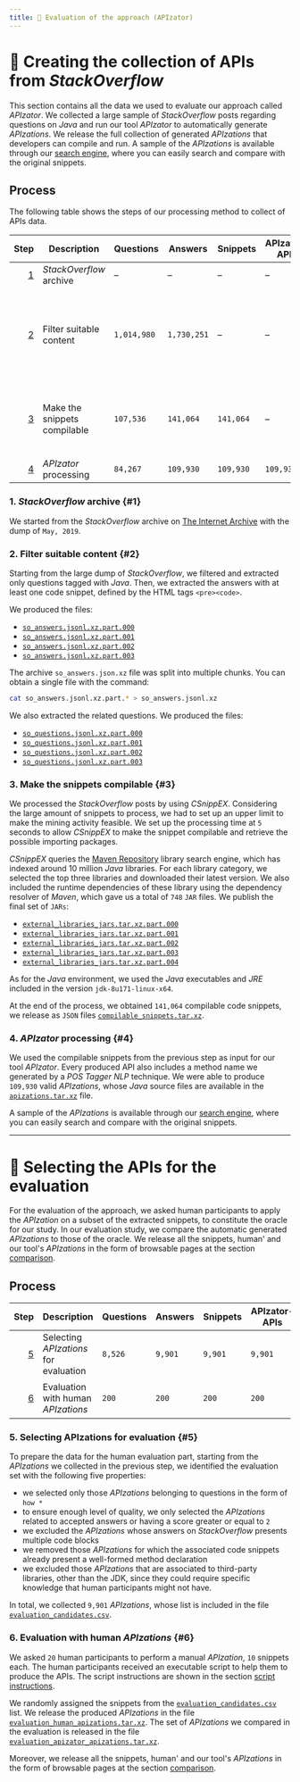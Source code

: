 ```yaml
---
title: 📝 Evaluation of the approach (APIzator)
---
```


# 💾 Creating the collection of APIs from *StackOverflow*

This section contains all the data we used to evaluate our approach called *APIzator*.
We collected a large sample of *StackOverflow* posts regarding questions on *Java* and run our tool *APIzator* to automatically generate *APIzations*.
We release the full collection of generated *APIzations* that developers can compile and run.
A sample of the *APIzations* is available through our [search engine](/search), where you can easily search and compare with the original snippets.

## Process

The following table shows the steps of our processing method to collect of APIs data.

<div class="table-wrapper">

Step | Description | Questions | Answers | Snippets | APIzator-APIs | Human-APIs | Data
---: | --- | --- | --- | --- | --- | --- | ---
[1](#1) | *StackOverflow* archive | – | – | – | – | – | –
[2](#2) | Filter suitable content | `1,014,980` | `1,730,251` | – | – | – | [`so_answers.jsonl.xz.part.000`][so_answers.jsonl.xz.part.000] <br /> [`so_answers.jsonl.xz.part.001`][so_answers.jsonl.xz.part.001] <br /> [`so_answers.jsonl.xz.part.002`][so_answers.jsonl.xz.part.002] <br /> [`so_answers.jsonl.xz.part.003`][so_answers.jsonl.xz.part.003] <hr /> [`so_questions.jsonl.xz.part.000`][so_questions.jsonl.xz.part.000] <br /> [`so_questions.jsonl.xz.part.001`][so_questions.jsonl.xz.part.001] <br /> [`so_questions.jsonl.xz.part.002`][so_questions.jsonl.xz.part.002] <br /> [`so_questions.jsonl.xz.part.003`][so_questions.jsonl.xz.part.003]
[3](#3) | Make the snippets compilable | `107,536` | `141,064` | `141,064` | – | – | [`external_libraries_jars.tar.xz.part.000`][external_libraries_jars.tar.xz.part.000] <br /> [`external_libraries_jars.tar.xz.part.001`][external_libraries_jars.tar.xz.part.001] <br /> [`external_libraries_jars.tar.xz.part.002`][external_libraries_jars.tar.xz.part.002] <br /> [`external_libraries_jars.tar.xz.part.003`][external_libraries_jars.tar.xz.part.003] <br /> [`external_libraries_jars.tar.xz.part.004`][external_libraries_jars.tar.xz.part.004] <hr /> [`compilable_snippets.tar.xz`][compilable_snippets.tar.xz]
[4](#4) | *APIzator* processing | `84,267` | `109,930` | `109,930` | `109,930` | – | [`apizations.tar.xz`][apizations.tar.xz]

</div>

### 1. *StackOverflow* archive {#1}

We started from the *StackOverflow* archive on [The Internet Archive](https://archive.org/details/stackexchange) with the dump of `May, 2019`.

### 2. Filter suitable content {#2}

Starting from the large dump of *StackOverflow*, we filtered and extracted only questions tagged with *Java*.
Then, we extracted the answers with at least one code snippet, defined by the HTML tags `<pre><code>`.

We produced the files:

* [`so_answers.jsonl.xz.part.000`][so_answers.jsonl.xz.part.000]
* [`so_answers.jsonl.xz.part.001`][so_answers.jsonl.xz.part.001]
* [`so_answers.jsonl.xz.part.002`][so_answers.jsonl.xz.part.002]
* [`so_answers.jsonl.xz.part.003`][so_answers.jsonl.xz.part.003]

The archive `so_answers.json.xz` file was split into multiple chunks.
You can obtain a single file with the command:

```bash
cat so_answers.jsonl.xz.part.* > so_answers.jsonl.xz
```

We also extracted the related questions.
We produced the files:

* [`so_questions.jsonl.xz.part.000`][so_questions.jsonl.xz.part.000]
* [`so_questions.jsonl.xz.part.001`][so_questions.jsonl.xz.part.001]
* [`so_questions.jsonl.xz.part.002`][so_questions.jsonl.xz.part.002]
* [`so_questions.jsonl.xz.part.003`][so_questions.jsonl.xz.part.003]

### 3. Make the snippets compilable {#3}

We processed the *StackOverflow* posts by using *CSnippEX*.
Considering the large amount of snippets to process, we had to set up an upper limit to make the mining activity feasible.
We set up the processing time at `5` seconds to allow *CSnippEX* to make the snippet compilable and retrieve the possible importing packages.

*CSnippEX* queries the [Maven Repository](https://mvnrepository.com) library search engine, which has indexed around 10 million *Java* libraries.
For each library category, we selected the top three libraries and downloaded their latest version.
We also included the runtime dependencies of these library using the dependency resolver of *Maven*, which gave us a total of `748` `JAR` files.
We publish the final set of `JARs`:

* [`external_libraries_jars.tar.xz.part.000`][external_libraries_jars.tar.xz.part.000]
* [`external_libraries_jars.tar.xz.part.001`][external_libraries_jars.tar.xz.part.001]
* [`external_libraries_jars.tar.xz.part.002`][external_libraries_jars.tar.xz.part.002]
* [`external_libraries_jars.tar.xz.part.003`][external_libraries_jars.tar.xz.part.003]
* [`external_libraries_jars.tar.xz.part.004`][external_libraries_jars.tar.xz.part.004]

As for the *Java* environment, we used the *Java* executables and *JRE* included in the version `jdk-8u171-linux-x64`.

At the end of the process, we obtained `141,064` compilable code snippets, we release as `JSON` files [`compilable_snippets.tar.xz`][compilable_snippets.tar.xz].

### 4. *APIzator* processing {#4}

We used the compilable snippets from the previous step as input for our tool *APIzator*.
Every produced API also includes a method name we generated by a *POS Tagger* *NLP* technique.
We were able to produce `109,930` valid *APIzations*, whose *Java* source files are available in the [`apizations.tar.xz`][apizations.tar.xz] file.

A sample of the *APIzations* is available through our [search engine](/search), where you can easily search and compare with the original snippets.

---

# 🧔 Selecting the APIs for the evaluation

For the evaluation of the approach, we asked human participants to apply the *APIzation* on a subset of the extracted snippets, to constitute the oracle for our study.
In our evaluation study, we compare the automatic generated *APIzations* to those of the oracle.
We release all the snippets, human' and our tool's *APIzations* in the form of browsable pages at the section [comparison](comparison).

## Process

<div class="table-wrapper">

Step | Description | Questions | Answers | Snippets | APIzator-APIs | Human-APIs | Data
---: | --- | --- | --- | --- | --- | --- | ---
[5](#5) | Selecting *APIzations* for evaluation | `8,526` | `9,901` | `9,901` | `9,901` | – | [`evaluation_candidates.csv`][evaluation_candidates.csv]
[6](#6) | Evaluation with human *APIzations* | `200` | `200` | `200` | `200` | `200` | [`evaluation_human_apizations.tar.xz`][evaluation_human_apizations.tar.xz] <hr /> [`evaluation_apizator_apizations.tar.xz`][evaluation_apizator_apizations.tar.xz]

</div>

### 5. Selecting APIzations for evaluation {#5}

To prepare the data for the human evaluation part, starting from the *APIzations* we collected in the previous step, we identified the evaluation set with the following five properties:

* we selected only those *APIzations* belonging to questions in the form of `how *`
* to ensure enough level of quality, we only selected the *APIzations* related to accepted answers or having a score greater or equal to `2`
* we excluded the *APIzations* whose answers on *StackOverflow* presents multiple code blocks
* we removed those *APIzations* for which the associated code snippets already present a well-formed method declaration
* we excluded those *APIzations* that are associated to third-party libraries, other than the JDK, since they could require specific knowledge that human participants might not have.

In total, we collected `9,901` *APIzations*, whose list is included in the file [`evaluation_candidates.csv`][evaluation_candidates.csv].

### 6. Evaluation with human *APIzations* {#6}

We asked `20` human participants to perform a manual *APIzation*, `10` snippets each.
The human participants received an executable script to help them to produce the APIs.
The script instructions are shown in the section [script instructions](script).

We randomly assigned the snippets from the [`evaluation_candidates.csv`][evaluation_candidates.csv] list.
We release the produced *APIzations* in the file [`evaluation_human_apizations.tar.xz`][evaluation_human_apizations.tar.xz].
The set of *APIzations* we compared in the evaluation is released in the file [`evaluation_apizator_apizations.tar.xz`][evaluation_apizator_apizations.tar.xz].

Moreover, we release all the snippets, human' and our tool's *APIzations* in the form of browsable pages at the section [comparison](comparison).

[so_answers.jsonl.xz.part.000]: https://github.com/blind-papers/apization-temp-data/raw/main/evaluation/so_answers.jsonl.xz.part.000
[so_answers.jsonl.xz.part.001]: https://github.com/blind-papers/apization-temp-data/raw/main/evaluation/so_answers.jsonl.xz.part.001
[so_answers.jsonl.xz.part.002]: https://github.com/blind-papers/apization-temp-data/raw/main/evaluation/so_answers.jsonl.xz.part.002
[so_answers.jsonl.xz.part.003]: https://github.com/blind-papers/apization-temp-data/raw/main/evaluation/so_answers.jsonl.xz.part.003
[so_questions.jsonl.xz.part.000]: https://github.com/blind-papers/apization-temp-data/raw/main/evaluation/so_questions.jsonl.xz.part.000
[so_questions.jsonl.xz.part.001]: https://github.com/blind-papers/apization-temp-data/raw/main/evaluation/so_questions.jsonl.xz.part.001
[so_questions.jsonl.xz.part.002]: https://github.com/blind-papers/apization-temp-data/raw/main/evaluation/so_questions.jsonl.xz.part.002
[so_questions.jsonl.xz.part.003]: https://github.com/blind-papers/apization-temp-data/raw/main/evaluation/so_questions.jsonl.xz.part.003

[compilable_snippets.tar.xz]: https://github.com/blind-papers/apization-temp-data/raw/main/evaluation/compilable_snippets.tar.xz

[external_libraries_jars.tar.xz.part.000]: https://github.com/blind-papers/apization-temp-data/raw/main/evaluation/external_libraries_jars.tar.xz.part.000
[external_libraries_jars.tar.xz.part.001]: https://github.com/blind-papers/apization-temp-data/raw/main/evaluation/external_libraries_jars.tar.xz.part.001
[external_libraries_jars.tar.xz.part.002]: https://github.com/blind-papers/apization-temp-data/raw/main/evaluation/external_libraries_jars.tar.xz.part.002
[external_libraries_jars.tar.xz.part.003]: https://github.com/blind-papers/apization-temp-data/raw/main/evaluation/external_libraries_jars.tar.xz.part.003
[external_libraries_jars.tar.xz.part.004]: https://github.com/blind-papers/apization-temp-data/raw/main/evaluation/external_libraries_jars.tar.xz.part.004

[apizations.tar.xz]: https://github.com/blind-papers/apization-temp-data/raw/main/evaluation/apizations.tar.xz

[evaluation_candidates.csv]: https://github.com/blind-papers/apization-temp-data/raw/main/evaluation/evaluation_candidates.csv

[evaluation_human_apizations.tar.xz]: https://github.com/blind-papers/apization-temp-data/raw/main/evaluation/evaluation_human_apizations.tar.xz
[evaluation_apizator_apizations.tar.xz]: https://github.com/blind-papers/apization-temp-data/raw/main/evaluation/evaluation_apizator_apizations.tar.xz
